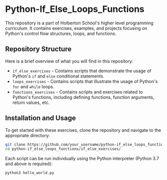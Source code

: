 # Python-If_Else_Loops_Functions

This repository is a part of Holberton School's higher level programming curriculum. It contains exercises, examples, and projects focusing on Python's control flow structures, loops, and functions. 

## Repository Structure

Here is a brief overview of what you will find in this repository:

- `if_else_exercises` - Contains scripts that demonstrate the usage of Python's `if` and `else` conditional statements.
- `loops_exercises` - Contains scripts that illustrate the usage of Python's `for` and `while` loops.
- `functions_exercises` - Contains scripts and exercises related to Python's functions, including defining functions, function arguments, return values, etc.

## Installation and Usage

To get started with these exercises, clone the repository and navigate to the appropriate directory:

```bash
git clone https://github.com/your_username/python-if_else_loops_functions.git
cd python-if_else_loops_functions/if_else_exercises/
```

Each script can be run individually using the Python interpreter (Python 3.7 and above is required):

```bash
python3 hello_world.py
```

